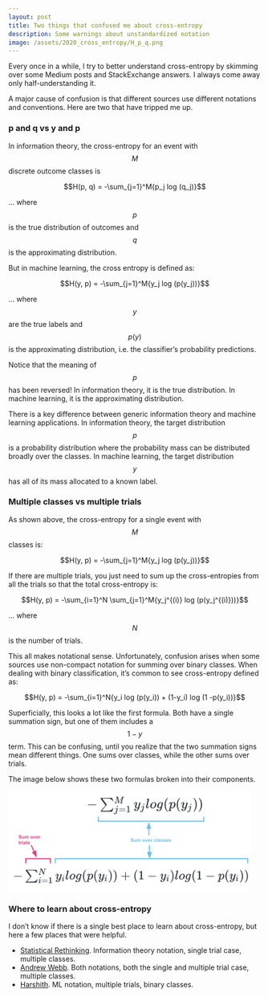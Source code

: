 ```yaml
---
layout: post
title: Two things that confused me about cross-entropy
description: Some warnings about unstandardized notation
image: /assets/2020_cross_entropy/H_p_q.png
---
```


Every once in a while, I try to better understand cross-entropy by skimming over some Medium posts and StackExchange answers. I always come away only half-understanding it.

A major cause of confusion is that different sources use different notations and conventions. Here are two that have tripped me up.

### p and q vs y and p

In information theory, the cross-entropy for an event with $$M$$ discrete outcome classes is 

$$H(p, q) = -\sum_{j=1}^M{p_j log (q_j)}$$

… where $$p$$ is the true distribution of outcomes and $$q$$ is the approximating distribution.

But in machine learning, the cross entropy is defined as:

$$H(y, p) = -\sum_{j=1}^M{y_j log (p(y_j))}$$

… where $$y$$ are the true labels and $$p(y)$$ is the approximating distribution, i.e. the classifier’s probability predictions.

Notice that the meaning of $$p$$ has been reversed! In information theory, it is the true distribution. In machine learning, it is the approximating distribution.

There is a key difference between generic information theory and machine learning applications. In information theory, the target distribution $$p$$ is a probability distribution where the probability mass can be distributed broadly over the classes. In machine learning, the target distribution $$y$$ has all of its mass allocated to a known label.


### Multiple classes vs multiple trials

As shown above, the cross-entropy for a single event with $$M$$ classes is:

$$H(y, p) = -\sum_{j=1}^M{y_j log (p(y_j))}$$

If there are multiple trials, you just need to sum up the cross-entropies from all the trials so that the total cross-entropy is:

$$H(y, p) = -\sum_{i=1}^N \sum_{j=1}^M{y_j^{(i)} log (p(y_j^{(i)}))}$$

… where $$N$$ is the number of trials.

This all makes notational sense. Unfortunately, confusion arises when some sources use non-compact notation for summing over binary classes. When dealing with binary classification, it’s common to see cross-entropy defined as:

$$H(y, p) = -\sum_{i=1}^N{y_i log (p(y_i)) + (1-y_i) log (1 -p(y_i))}$$

Superficially, this looks a lot like the first formula. Both have a single summation sign, but one of them includes a $$1-y$$ term. This can be confusing, until you realize that the two summation signs mean different things. One sums over classes, while the other sums over trials.

The image below shows these two formulas broken into their components.

<div class="wrapper">
  <img src='/assets/2020_cross_entropy/cross-entropy.png' height="200" class="inner" style="position:relative">
</div>

### Where to learn about cross-entropy
I don’t know if there is a single best place to learn about cross-entropy, but here a few places that were helpful.

- [Statistical Rethinking](https://xcelab.net/rm/statistical-rethinking). Information theory notation, single trial case, multiple classes. 
- [Andrew Webb](http://www.awebb.info/probability/2017/05/18/cross-entropy-and-log-likelihood.html). Both notations, both the single and multiple trial case, multiple classes.
- [Harshith](https://towardsdatascience.com/log-loss-function-math-explained-5b83cd8d9c83). ML notation, multiple trials, binary classes.


